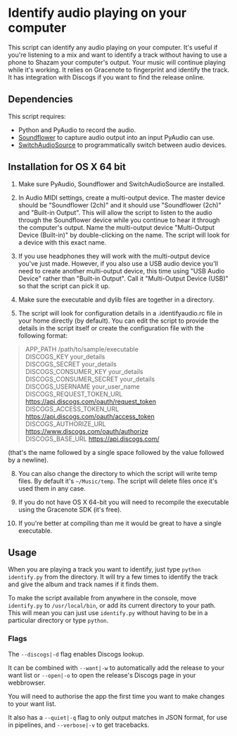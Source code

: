 Identify audio playing on your computer
=======================================

This script can identify any audio playing on your computer. It's useful if you're listening to a mix and want to identify a track without having to use a phone to Shazam your computer's output. Your music will continue playing while it's working. It relies on Gracenote to fingerprint and identify the track. It has integration with Discogs if you want to find the release online.

Dependencies
------------

This script requires:

* Python and PyAudio to record the audio.
* [Soundflower](https://github.com/mattingalls/Soundflower) to capture audio output into an input PyAudio can use.
* [SwitchAudioSource](https://github.com/deweller/switchaudio-osx) to programmatically switch between audio devices.

Installation for OS X 64 bit
---------------------

1. Make sure PyAudio, Soundflower and SwitchAudioSource are installed.  

2. In Audio MIDI settings, create a multi-output device. The master device should be "Soundflower (2ch)" and it should use "Soundflower (2ch)" and "Built-in Output". This will allow the script to listen to the audio through the Soundflower device while you continue to hear it through the computer's output. Name the multi-output device "Multi-Output Device (Built-in)" by double-clicking on the name. The script will look for a device with this exact name.  

3. If you use headphones they will work with the multi-output device you've just made. However, if you also use a USB audio device you'll need to create another multi-output device, this time using "USB Audio Device" rather than "Built-in Output". Call it "Multi-Output Device (USB)" so that the script can pick it up.  

4. Make sure the executable and dylib files are together in a directory. 

5. The script will look for configuration details in a .identifyaudio.rc file in your home directly (by default). You can edit the script to provide the details in the script itself or create the configuration file with the following format:  

> APP_PATH /path/to/sample/executable  
> DISCOGS_KEY your_details  
> DISCOGS_SECRET your_details  
> DISCOGS_CONSUMER_KEY your_details  
> DISCOGS_CONSUMER_SECRET your_details  
> DISCOGS_USERNAME your_user_name  
> DISCOGS_REQUEST_TOKEN_URL https://api.discogs.com/oauth/request_token  
> DISCOGS_ACCESS_TOKEN_URL https://api.discogs.com/oauth/access_token  
> DISCOGS_AUTHORIZE_URL https://www.discogs.com/oauth/authorize  
> DISCOGS_BASE_URL https://api.discogs.com/  

(that's the name followed by a single space followed by the value followed by a newline).  

8. You can also change the directory to which the script will write temp files. By default it's `~/Music/temp`. The script will delete files once it's used them in any case.  

9. If you do not have OS X 64-bit you will need to recompile the executable using the Gracenote SDK (it's free).  

10. If you're better at compiling than me it would be great to have a single executable.  

Usage
-----

When you are playing a track you want to identify, just type `python identify.py` from the directory. It will try a few times to identify the track and give the album and track names if it finds them.  

To make the script available from anywhere in the console, move `identify.py` to `/usr/local/bin`, or add its current directory to your path. This will mean you can just use `identify.py` without having to be in a particular directory or type `python`.

### Flags

The `--discogs|-d` flag enables Discogs lookup.  

It can be combined with `--want|-w` to automatically add the release to your want list or `--open|-o` to open the release's Discogs page in your webbrowser.  

You will need to authorise the app the first time you want to make changes to your want list.  

It also has a `--quiet|-q` flag to only output matches in JSON format, for use in pipelines, and `--verbose|-v` to get tracebacks.
